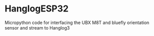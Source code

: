 # HanglogESP32
Micropython code for interfacing the UBX M8T and bluefly orientation sensor and stream to Hanglog3
